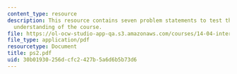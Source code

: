 ```yaml
---
content_type: resource
description: This resource contains seven problem statements to test the students
  understanding of the course.
file: https://ol-ocw-studio-app-qa.s3.amazonaws.com/courses/14-04-intermediate-microeconomic-theory-fall-2006/30b01930256dcfc2427b5a6d6b5b73d6_ps2.pdf
file_type: application/pdf
resourcetype: Document
title: ps2.pdf
uid: 30b01930-256d-cfc2-427b-5a6d6b5b73d6
---
```

